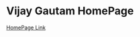 # Vijay Gautam HomePage

<!---
your comment goes here
and here
-->

[HomePage Link](https://gautamvijay.github.io/ "My Homepage")
